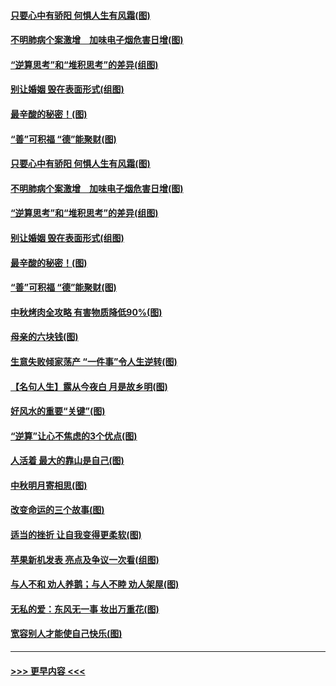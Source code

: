 #### [只要心中有骄阳 何惧人生有风霜(图)](../pages/p8/907320.md?t=09141011) 
#### [不明肺病个案激增　加味电子烟危害日增(图)](../pages/p8/907307.md?t=09141011) 
#### [“逆算思考”和“堆积思考”的差异(组图)](../pages/p8/907229.md?t=09141011) 
#### [别让婚姻 毁在表面形式(组图)](../pages/p8/907118.md?t=09141011) 
#### [最辛酸的秘密！(图)](../pages/p8/906327.md?t=09141011) 
#### [“善”可积福 “德”能聚财(图)](../pages/p8/906906.md?t=09141011) 
#### [只要心中有骄阳 何惧人生有风霜(图)](../pages/p8/907320.md?t=09141011) 
#### [不明肺病个案激增　加味电子烟危害日增(图)](../pages/p8/907307.md?t=09141011) 
#### [“逆算思考”和“堆积思考”的差异(组图)](../pages/p8/907229.md?t=09141011) 
#### [别让婚姻 毁在表面形式(组图)](../pages/p8/907118.md?t=09141011) 
#### [最辛酸的秘密！(图)](../pages/p8/906327.md?t=09141011) 
#### [“善”可积福 “德”能聚财(图)](../pages/p8/906906.md?t=09141011) 
#### [中秋烤肉全攻略 有害物质降低90%(图)](../pages/p8/907227.md?t=09141011) 
#### [母亲的六块钱(图)](../pages/p8/907107.md?t=09141011) 
#### [生意失败倾家荡产 “一件事”令人生逆转(图)](../pages/p8/907101.md?t=09141011) 
#### [【名句人生】露从今夜白 月是故乡明(图)](../pages/p8/906558.md?t=09141011) 
#### [好风水的重要“关键”(图)](../pages/p8/907087.md?t=09141011) 
#### [“逆算”让心不焦虑的3个优点(图)](../pages/p8/907070.md?t=09141011) 
#### [人活着 最大的靠山是自己(图)](../pages/p8/906329.md?t=09141011) 
#### [中秋明月寄相思(图)](../pages/p8/906932.md?t=09141011) 
#### [改变命运的三个故事(图)](../pages/p8/906257.md?t=09141011) 
#### [适当的挫折 让自我变得更柔软(图)](../pages/p8/906984.md?t=09141011) 
#### [苹果新机发表 亮点及争议一次看(组图)](../pages/p8/906967.md?t=09141011) 
#### [与人不和 劝人养鹅；与人不睦 劝人架屋(图)](../pages/p8/906905.md?t=09141011) 
#### [无私的爱：东风无一事 妆出万重花(图)](../pages/p8/906862.md?t=09141011) 
#### [宽容别人才能使自己快乐(图)](../pages/p8/906553.md?t=09141011) 

----
#### [ >>> 更早内容 <<< ](../indexes/p8-earlier.md)
